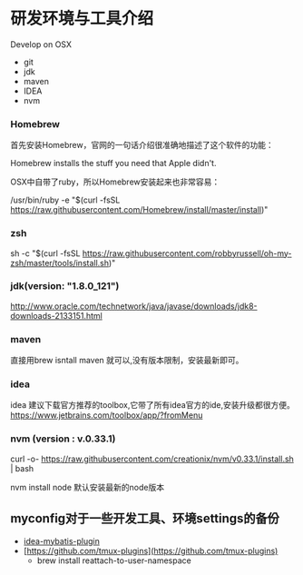 #  研发环境与工具介绍

Develop on OSX

- git
- jdk 
- maven 
- IDEA 
- nvm 

### Homebrew

首先安装Homebrew，官网的一句话介绍很准确地描述了这个软件的功能：

Homebrew installs the stuff you need that Apple didn't.

OSX中自带了ruby，所以Homebrew安装起来也非常容易：

/usr/bin/ruby -e "$(curl -fsSL https://raw.githubusercontent.com/Homebrew/install/master/install)"


### zsh
sh -c "$(curl -fsSL https://raw.githubusercontent.com/robbyrussell/oh-my-zsh/master/tools/install.sh)"


### jdk(version: "1.8.0_121")
http://www.oracle.com/technetwork/java/javase/downloads/jdk8-downloads-2133151.html


### maven
直接用brew isntall maven 就可以,没有版本限制，安装最新即可。


### idea 

idea 建议下载官方推荐的toolbox,它带了所有idea官方的ide,安装升级都很方便。 https://www.jetbrains.com/toolbox/app/?fromMenu


### nvm (version : v.0.33.1)
curl -o- https://raw.githubusercontent.com/creationix/nvm/v0.33.1/install.sh | bash

nvm install node   默认安装最新的node版本   











## myconfig对于一些开发工具、环境settings的备份

- [idea-mybatis-plugin](https://github.com/myoss/profile) 
- [https://github.com/tmux-plugins](https://github.com/tmux-plugins) 
   -  brew install reattach-to-user-namespace    

